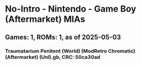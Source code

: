 # No-Intro - Nintendo - Game Boy (Aftermarket) MIAs
## Games: 1, ROMs: 1, as of 2025-05-03

### Traumatarium Penitent (World) (ModRetro Chromatic) (Aftermarket) (Unl).gb, CRC: 50ca30ad
